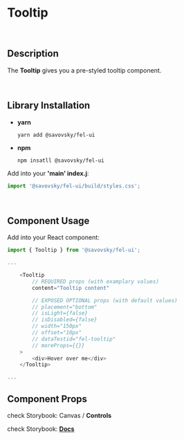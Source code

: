# Tooltip

&nbsp;

## Description

The **Tooltip** gives you a pre-styled tooltip component.

&nbsp;

## Library Installation

- **yarn**

    `yarn add @savovsky/fel-ui`

- **npm**

    `npm insatll @savovsky/fel-ui`

Add into your **'main' index.j**:

```javascript
import '@savovsky/fel-ui/build/styles.css';
```

&nbsp;

## Component Usage

Add into your React component:

```javascript
import { Tooltip } from '@savovsky/fel-ui';

...

    <Tooltip
        // REQUIRED props (with examplary values)
        content="Tooltip content"

        // EXPOSED OPTIONAL props (with default values)
        // placement="bottom"
        // isLight={false}
        // isDisabled={false}
        // width="150px"
        // offset="10px"
        // dataTestid="fel-tooltip"
        // moreProps={{}}
    >
        <div>Hover over me</div>
    </Tooltip>

...
```

## Component Props

check Storybook: Canvas / **Controls**

check Storybook: [**Docs**](https://www.savovsky.com/fel/?path=/docs/ui-tooltip--default)

&nbsp;
